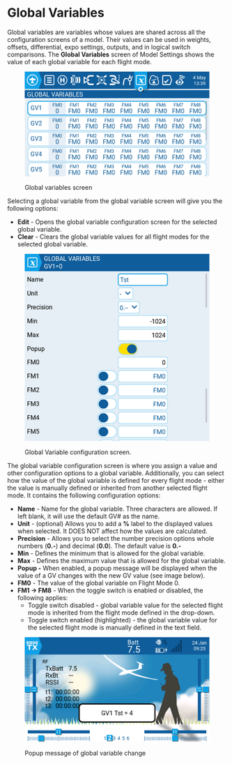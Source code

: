 # Global Variables

Global variables are variables whose values are shared across all the configuration screens of a model. Their values can be used in weights, offsets, differential, expo settings, outputs, and in logical switch comparisons.  The **Global Variables** screen of Model Settings shows the value of each global variable for each flight mode.

<figure><img src="../../.gitbook/assets/globalvariables1.png" alt=""><figcaption><p>Global variables screen</p></figcaption></figure>

Selecting a global variable from the global variable screen will give you the following options:

* **Edit** - Opens the global variable configuration screen for the selected global variable.
* **Clear** - Clears the global variable values for all flight modes for the selected global variable.

<figure><img src="../../.gitbook/assets/GVE.png" alt=""><figcaption><p>Global Variable configuration screen.</p></figcaption></figure>

The global variable configuration screen is where you assign a value and other configuration options to a global variable. Additionally, you can select how the value of the global variable is defined for every flight mode - either the value is manually defined or inherited from another selected flight mode. It contains the following configuration options:

* **Name** - Name for the global variable. Three characters are allowed. If left blank, it will use the default GV# as the  name.
* **Unit** - (optional) Allows you to add a **%** label to the displayed values when selected. It DOES NOT affect how the values are calculated.
* **Precision** - Allows you to select the number precision options whole numbers (**0.-**) and decimal (**0.0**). The default value is **0.-**
* **Min** - Defines the minimum that is allowed for the global variable.
* **Max** - Defines the maximum value that is allowed for the global variable.
* **Popup -** When enabled, a popup message will be displayed when the value of a GV changes with the new GV value (see image below).
* **FM0** - The value of the global variable on Flight Mode 0.
* **FM1 -> FM8** -  When the toggle switch is enabled or disabled, the following applies:
  * Toggle switch disabled - global variable value for the selected flight mode is inherited from the flight mode defined in the drop-down.
  * Toggle switch enabled (highlighted) - the global variable value for the selected flight mode is manually defined in the text field.



<figure><img src="../../.gitbook/assets/GVE2.png" alt=""><figcaption><p>Popup message of global variable change</p></figcaption></figure>

